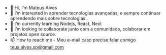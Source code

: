 - 👋 Hi, I’m Mateus Alves
- 👀 I’m interested in aprender tecnologias avançadas, e sempre continuar aprendendo mais sobre tecnologias.
- 🌱 I’m currently learning Nodejs, React, Next
- 💞️ I’m looking to collaborate junto com a comunidade, colaborar em projetos open source.
- 📫 How to reach me - Meu e-mail caso precise falar comigo teus.alves.sp@gmail.com

<!---
mcalves-stack/mcalves-stack is a ✨ special ✨ repository because its `README.md` (this file) appears on your GitHub profile.
You can click the Preview link to take a look at your changes.
